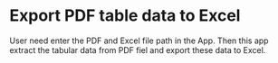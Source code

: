 # Export PDF table data to Excel

User need enter the PDF and Excel file path in the App.
Then this app extract the tabular data from PDF fiel and export these data to Excel.

